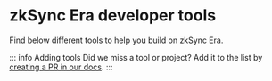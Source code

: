 # zkSync Era developer tools

<!-- ## Official tools

- [zkSync CLI](./zksync-cli/)
- [Hardhat plugins](./hardhat/)
- [Compiler toolchain](./compiler-toolchain/)
- [Local testing](./testing/)
- [Block explorer](./block-explorer/) -->

Find below different tools to help you build on zkSync Era.

::: info Adding tools
Did we miss a tool or project? Add it to the list by [creating a PR in our docs](https://github.com/matter-labs/zksync-web-era-docs/compare).
:::

<DevtoolsList />
